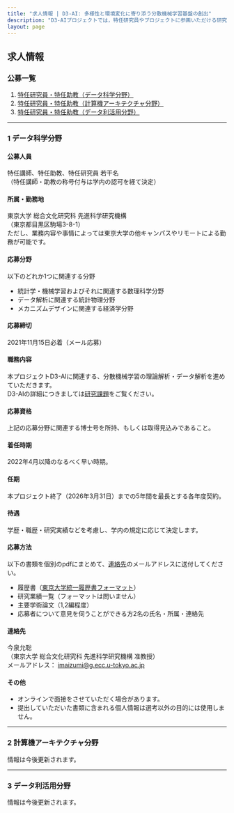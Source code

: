 ```yaml
---
title: "求人情報 | D3-AI: 多様性と環境変化に寄り添う分散機械学習基盤の創出"
description: "D3-AIプロジェクトでは，特任研究員やプロジェクトに参画いただける研究者や募集しています．"
layout: page
---
```


## 求人情報

### 公募一覧

1. [特任研究員・特任助教（データ科学分野）](#1-データ科学分野)
2. [特任研究員・特任助教（計算機アーキテクチャ分野）](#2-計算機アーキテクチャ分野)
3. [特任研究員・特任助教（データ利活用分野）](#3-データ利活用分野)

---
### 1 データ科学分野

#### 公募人員
特任講師、特任助教、特任研究員 若干名  
（特任講師・助教の称号付与は学内の認可を経て決定）

#### 所属・勤務地
東京大学 総合文化研究科 先進科学研究機構  
（東京都目黒区駒場3-8-1）  
ただし、業務内容や事情によっては東京大学の他キャンパスやリモートによる勤務が可能です。

#### 応募分野
以下のどれか1つに関連する分野

- 統計学・機械学習およびそれに関連する数理科学分野
- データ解析に関連する統計物理分野
- メカニズムデザインに関連する経済学分野


#### 応募締切
2021年11月15日必着（メール応募）

#### 職務内容
本プロジェクトD3-AIに関連する、分散機械学習の理論解析・データ解析を進めていただきます。  
D3-AIの詳細につきましては[研究課題](../research/)をご覧ください。

#### 応募資格
上記の応募分野に関連する博士号を所持、もしくは取得見込みであること。

#### 着任時期
2022年4月以降のなるべく早い時期。

#### 任期
本プロジェクト終了（2026年3月31日）までの5年間を最長とする各年度契約。

#### 待遇
学歴・職歴・研究実績などを考慮し、学内の規定に応じて決定します。


#### 応募方法

以下の書類を個別のpdfにまとめて、[連絡先](#連絡先)のメールアドレスに送付してください。

- 履歴書（[東京大学統一履歴書フォーマット](https://www.u-tokyo.ac.jp/ja/about/jobs/r01.html)）
- 研究業績一覧（フォーマットは問いません）
- 主要学術論文（1,2編程度）
- 応募者について意見を伺うことができる方2名の氏名・所属・連絡先



#### 連絡先

今泉允聡  
（東京大学 総合文化研究科 先進科学研究機構 准教授）  
メールアドレス： imaizumi@g.ecc.u-tokyo.ac.jp

#### その他

- オンラインで面接をさせていただく場合があります。
- 提出していただいた書類に含まれる個人情報は選考以外の目的には使用しません。

---

### 2 計算機アーキテクチャ分野

情報は今後更新されます。

---

### 3 データ利活用分野

情報は今後更新されます。
